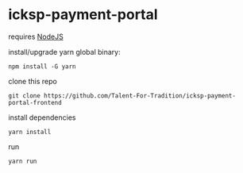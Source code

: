 # icksp-payment-portal
requires [NodeJS](https://nodejs.org/en/)


install/upgrade yarn global binary:
    
    npm install -G yarn

clone this repo

    git clone https://github.com/Talent-For-Tradition/icksp-payment-portal-frontend
    
install dependencies

    yarn install
    
run

    yarn run
